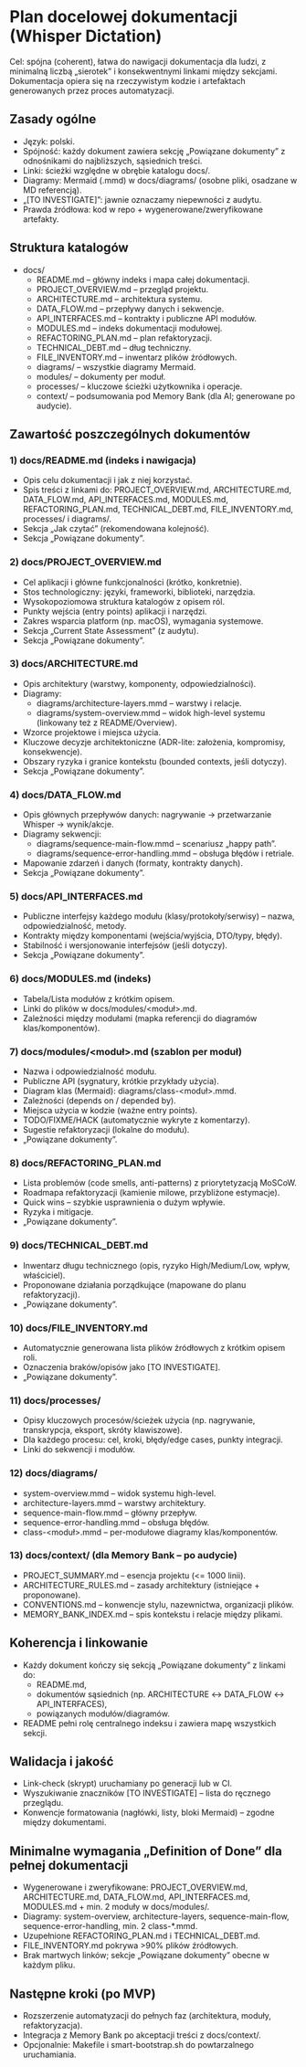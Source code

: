 # Plan docelowej dokumentacji (Whisper Dictation)

Cel: spójna (coherent), łatwa do nawigacji dokumentacja dla ludzi, z minimalną liczbą „sierotek” i konsekwentnymi linkami między sekcjami. Dokumentacja opiera się na rzeczywistym kodzie i artefaktach generowanych przez proces automatyzacji.

## Zasady ogólne
- Język: polski.
- Spójność: każdy dokument zawiera sekcję „Powiązane dokumenty” z odnośnikami do najbliższych, sąsiednich treści.
- Linki: ścieżki względne w obrębie katalogu docs/.
- Diagramy: Mermaid (.mmd) w docs/diagrams/ (osobne pliki, osadzane w MD referencją).
- „[TO INVESTIGATE]”: jawnie oznaczamy niepewności z audytu.
- Prawda źródłowa: kod w repo + wygenerowane/zweryfikowane artefakty.

## Struktura katalogów
- docs/
  - README.md – główny indeks i mapa całej dokumentacji.
  - PROJECT_OVERVIEW.md – przegląd projektu.
  - ARCHITECTURE.md – architektura systemu.
  - DATA_FLOW.md – przepływy danych i sekwencje.
  - API_INTERFACES.md – kontrakty i publiczne API modułów.
  - MODULES.md – indeks dokumentacji modułowej.
  - REFACTORING_PLAN.md – plan refaktoryzacji.
  - TECHNICAL_DEBT.md – dług techniczny.
  - FILE_INVENTORY.md – inwentarz plików źródłowych.
  - diagrams/ – wszystkie diagramy Mermaid.
  - modules/ – dokumenty per moduł.
  - processes/ – kluczowe ścieżki użytkownika i operacje.
  - context/ – podsumowania pod Memory Bank (dla AI; generowane po audycie).

## Zawartość poszczególnych dokumentów

### 1) docs/README.md (indeks i nawigacja)
- Opis celu dokumentacji i jak z niej korzystać.
- Spis treści z linkami do: PROJECT_OVERVIEW.md, ARCHITECTURE.md, DATA_FLOW.md, API_INTERFACES.md, MODULES.md, REFACTORING_PLAN.md, TECHNICAL_DEBT.md, FILE_INVENTORY.md, processes/ i diagrams/.
- Sekcja „Jak czytać” (rekomendowana kolejność).
- Sekcja „Powiązane dokumenty”.

### 2) docs/PROJECT_OVERVIEW.md
- Cel aplikacji i główne funkcjonalności (krótko, konkretnie).
- Stos technologiczny: języki, frameworki, biblioteki, narzędzia.
- Wysokopoziomowa struktura katalogów z opisem ról.
- Punkty wejścia (entry points) aplikacji i narzędzi.
- Zakres wsparcia platform (np. macOS), wymagania systemowe.
- Sekcja „Current State Assessment” (z audytu).
- Sekcja „Powiązane dokumenty”.

### 3) docs/ARCHITECTURE.md
- Opis architektury (warstwy, komponenty, odpowiedzialności).
- Diagramy:
  - diagrams/architecture-layers.mmd – warstwy i relacje.
  - diagrams/system-overview.mmd – widok high-level systemu (linkowany też z README/Overview).
- Wzorce projektowe i miejsca użycia.
- Kluczowe decyzje architektoniczne (ADR-lite: założenia, kompromisy, konsekwencje).
- Obszary ryzyka i granice kontekstu (bounded contexts, jeśli dotyczy).
- Sekcja „Powiązane dokumenty”.

### 4) docs/DATA_FLOW.md
- Opis głównych przepływów danych: nagrywanie → przetwarzanie Whisper → wynik/akcje.
- Diagramy sekwencji:
  - diagrams/sequence-main-flow.mmd – scenariusz „happy path”.
  - diagrams/sequence-error-handling.mmd – obsługa błędów i retriale.
- Mapowanie zdarzeń i danych (formaty, kontrakty danych).
- Sekcja „Powiązane dokumenty”.

### 5) docs/API_INTERFACES.md
- Publiczne interfejsy każdego modułu (klasy/protokoły/serwisy) – nazwa, odpowiedzialność, metody.
- Kontrakty między komponentami (wejścia/wyjścia, DTO/typy, błędy).
- Stabilność i wersjonowanie interfejsów (jeśli dotyczy).
- Sekcja „Powiązane dokumenty”.

### 6) docs/MODULES.md (indeks)
- Tabela/Lista modułów z krótkim opisem.
- Linki do plików w docs/modules/<moduł>.md.
- Zależności między modułami (mapka referencji do diagramów klas/komponentów).

### 7) docs/modules/<moduł>.md (szablon per moduł)
- Nazwa i odpowiedzialność modułu.
- Publiczne API (sygnatury, krótkie przykłady użycia).
- Diagram klas (Mermaid): diagrams/class-<moduł>.mmd.
- Zależności (depends on / depended by).
- Miejsca użycia w kodzie (ważne entry points).
- TODO/FIXME/HACK (automatycznie wykryte z komentarzy).
- Sugestie refaktoryzacji (lokalne do modułu).
- „Powiązane dokumenty”.

### 8) docs/REFACTORING_PLAN.md
- Lista problemów (code smells, anti-patterns) z priorytetyzacją MoSCoW.
- Roadmapa refaktoryzacji (kamienie milowe, przybliżone estymacje).
- Quick wins – szybkie usprawnienia o dużym wpływie.
- Ryzyka i mitigacje.
- „Powiązane dokumenty”.

### 9) docs/TECHNICAL_DEBT.md
- Inwentarz długu technicznego (opis, ryzyko High/Medium/Low, wpływ, właściciel).
- Proponowane działania porządkujące (mapowane do planu refaktoryzacji).
- „Powiązane dokumenty”.

### 10) docs/FILE_INVENTORY.md
- Automatycznie generowana lista plików źródłowych z krótkim opisem roli.
- Oznaczenia braków/opisów jako [TO INVESTIGATE].
- „Powiązane dokumenty”.

### 11) docs/processes/
- Opisy kluczowych procesów/ścieżek użycia (np. nagrywanie, transkrypcja, eksport, skróty klawiszowe).
- Dla każdego procesu: cel, kroki, błędy/edge cases, punkty integracji.
- Linki do sekwencji i modułów.

### 12) docs/diagrams/
- system-overview.mmd – widok systemu high-level.
- architecture-layers.mmd – warstwy architektury.
- sequence-main-flow.mmd – główny przepływ.
- sequence-error-handling.mmd – obsługa błędów.
- class-<moduł>.mmd – per-modułowe diagramy klas/komponentów.

### 13) docs/context/ (dla Memory Bank – po audycie)
- PROJECT_SUMMARY.md – esencja projektu (<= 1000 linii).
- ARCHITECTURE_RULES.md – zasady architektury (istniejące + proponowane).
- CONVENTIONS.md – konwencje stylu, nazewnictwa, organizacji plików.
- MEMORY_BANK_INDEX.md – spis kontekstu i relacje między plikami.

## Koherencja i linkowanie
- Każdy dokument kończy się sekcją „Powiązane dokumenty” z linkami do:
  - README.md,
  - dokumentów sąsiednich (np. ARCHITECTURE ↔ DATA_FLOW ↔ API_INTERFACES),
  - powiązanych modułów/diagramów.
- README pełni rolę centralnego indeksu i zawiera mapę wszystkich sekcji.

## Walidacja i jakość
- Link-check (skrypt) uruchamiany po generacji lub w CI.
- Wyszukiwanie znaczników [TO INVESTIGATE] – lista do ręcznego przeglądu.
- Konwencje formatowania (nagłówki, listy, bloki Mermaid) – zgodne między dokumentami.

## Minimalne wymagania „Definition of Done” dla pełnej dokumentacji
- Wygenerowane i zweryfikowane: PROJECT_OVERVIEW.md, ARCHITECTURE.md, DATA_FLOW.md, API_INTERFACES.md, MODULES.md + min. 2 moduły w docs/modules/.
- Diagramy: system-overview, architecture-layers, sequence-main-flow, sequence-error-handling, min. 2 class-*.mmd.
- Uzupełnione REFACTORING_PLAN.md i TECHNICAL_DEBT.md.
- FILE_INVENTORY.md pokrywa >90% plików źródłowych.
- Brak martwych linków; sekcje „Powiązane dokumenty” obecne w każdym pliku.

## Następne kroki (po MVP)
- Rozszerzenie automatyzacji do pełnych faz (architektura, moduły, refaktoryzacja).
- Integracja z Memory Bank po akceptacji treści z docs/context/.
- Opcjonalnie: Makefile i smart-bootstrap.sh do powtarzalnego uruchamiania.

